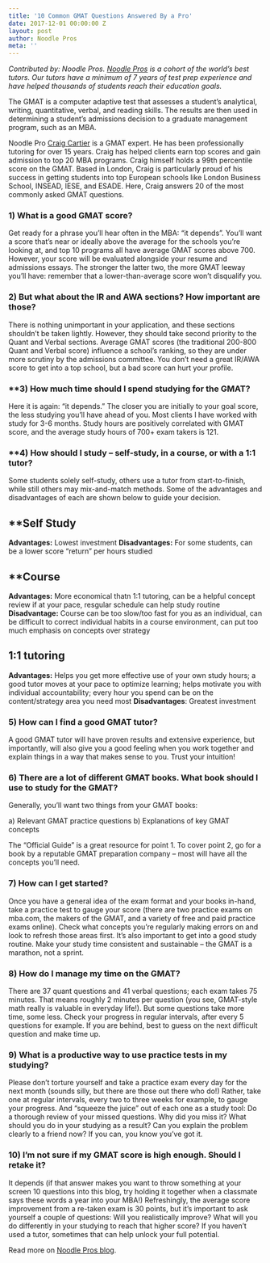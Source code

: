 ```yaml
---
title: '10 Common GMAT Questions Answered By a Pro'
date: 2017-12-01 00:00:00 Z
layout: post
author: Noodle Pros
meta: ''
--- 
```


*Contributed by: Noodle Pros. [Noodle Pros](www.noodlepros.com/blog) is a cohort of the world’s best tutors. Our tutors have a minimum of 7 years of test prep experience and have helped thousands of students reach their education goals.*

The GMAT is a computer adaptive test that assesses a student’s analytical, writing, quantitative, verbal, and reading skills. The results are then used in determining a student’s admissions decision to a graduate management program, such as an MBA. 

Noodle Pro [Craig Cartier](https://www.noodlepros.com/tutor/profile/ZDlmOGEwMmE3OTdhZTl) is a GMAT expert. He has been professionally tutoring for over 15 years. Craig has helped clients earn top scores and gain admission to top 20 MBA programs. Craig himself holds a 99th percentile score on the GMAT. Based in London, Craig is particularly proud of his success in getting students into top European schools like London Business School, INSEAD, IESE, and ESADE. 
Here, Craig answers 20 of the most commonly asked GMAT questions.

### **1) What is a good GMAT score?**

Get ready for a phrase you’ll hear often in the MBA: “it depends”. You’ll want a score that’s near or ideally above the average for the schools you’re looking at, and top 10 programs all have average GMAT scores above 700. However, your score will be evaluated alongside your resume and admissions essays. The stronger the latter two, the more GMAT leeway you’ll have: remember that a lower-than-average score won’t disqualify you.

### **2)	But what about the IR and AWA sections? How important are those?**

There is nothing unimportant in your application, and these sections shouldn’t be taken lightly. However, they should take second priority to the Quant and Verbal sections. Average GMAT scores (the traditional 200-800 Quant and Verbal score) influence a school’s ranking, so they are under more scrutiny by the admissions committee. You don’t need a great IR/AWA score to get into a top school, but a bad score can hurt your profile.

### **3)	How much time should I spend studying for the GMAT?

Here it is again: “it depends.” The closer you are initially to your goal score, the less studying you’ll have ahead of you. Most clients I have worked with study for 3-6 months. Study hours are positively correlated with GMAT score, and the average study hours of 700+ exam takers is 121.

### **4)	How should I study – self-study, in a course, or with a 1:1 tutor?

Some students solely self-study, others use a tutor from start-to-finish, while still others may mix-and-match methods. Some of the advantages and disadvantages of each are shown below to guide your decision.

## **Self Study
**Advantages:** Lowest investment
**Disadvantages:** For some students, can be a lower score “return” per hours studied 

## **Course
**Advantages:** More economical thatn 1:1 tutoring, can be a helpful concept review if at your pace, resgular schedule can help study routine
**Disadvantage:** Course can be too slow/too fast for you as an individual, can be difficult to correct individual habits in a course environment, can put too much emphasis on concepts over strategy

## 1:1 tutoring
**Advantages:** Helps you get more effective use of your own study hours; a good tutor moves at your pace to optimize learning; helps motivate you with individual accountability; every hour you spend can be on the content/strategy area you need most
**Disadvantages**: Greatest investment

### **5)	How can I find a good GMAT tutor?**

A good GMAT tutor will have proven results and extensive experience, but importantly, will also give you a good feeling when you work together and explain things in a way that makes sense to you. Trust your intuition!

### **6)	There are a lot of different GMAT books. What book should I use to study for the GMAT?**

Generally, you’ll want two things from your GMAT books:

a)	Relevant GMAT practice questions
b)	Explanations of key GMAT concepts

The “Official Guide” is a great resource for point 1. To cover point 2, go for a book by a reputable GMAT preparation company – most will have all the concepts you’ll need.

### **7)	How can I get started?**

Once you have a general idea of the exam format and your books in-hand, take a practice test to gauge your score (there are two practice exams on mba.com, the makers of the GMAT, and a variety of free and paid practice exams online). Check what concepts you’re regularly making errors on and look to refresh those areas first. It’s also important to get into a good study routine. Make your study time consistent and sustainable – the GMAT is a marathon, not a sprint.

### **8)	How do I manage my time on the GMAT?**

There are 37 quant questions and 41 verbal questions; each exam takes 75 minutes. That means roughly 2 minutes per question (you see, GMAT-style math really is valuable in everyday life!). But some questions take more time, some less. Check your progress in regular intervals, after every 5 questions for example. If you are behind, best to guess on the next difficult question and make time up. 

### **9)	What is a productive way to use practice tests in my studying?**

Please don’t torture yourself and take a practice exam every day for the next month (sounds silly, but there are those out there who do!) Rather, take one at regular intervals, every two to three weeks for example, to gauge your progress. And “squeeze the juice” out of each one as a study tool: Do a thorough review of your missed questions. Why did you miss it? What should you do in your studying as a result? Can you explain the problem clearly to a friend now? If you can, you know you’ve got it.

### **10)	I’m not sure if my GMAT score is high enough. Should I retake it?**

It depends (if that answer makes you want to throw something at your screen 10 questions into this blog, try holding it together when a classmate says these words a year into your MBA!) Refreshingly, the average score improvement from a re-taken exam is 30 points, but it’s important to ask yourself a couple of questions: Will you realistically improve? What will you do differently in your studying to reach that higher score?  If you haven’t used a tutor, sometimes that can help unlock your full potential.


Read more on [Noodle Pros blog](www.noodlepros.com/blog). 



